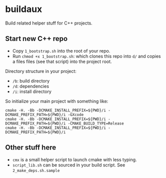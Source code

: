 # buildaux

Build related helper stuff for C++ projects.

## Start new C++ repo

- Copy `1_bootstrap.sh` into the root of your repo.
- Run `chmod +x 1_bootstrap.sh`: which clones this repo into `d/` and copies
  a files files (see that script) into the project root.

Directory structure in your project:

- `/b`: build directory
- `/d`: dependencies
- `/i`: install directory

So initialize your main project with something like:

    cmake -H. -Bb -DCMAKE_INSTALL_PREFIX=${PWD}/i -DCMAKE_PREFIX_PATH=${PWD}/i -GXcode
    cmake -H. -Bb -DCMAKE_INSTALL_PREFIX=${PWD}/i -DCMAKE_PREFIX_PATH=${PWD}/i -CMAKE_BUILD_TYPE=Release
    cmake -H. -Bb -DCMAKE_INSTALL_PREFIX=${PWD}/i -DCMAKE_PREFIX_PATH=${PWD}/i

## Other stuff here

- `cmx` is a small helper script to launch cmake with less typing.
- `script_lib.sh` can be sourced in your build script. See
  `2_make_deps.sh.sample`
